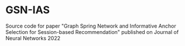 # GSN-IAS
Source code for paper "Graph Spring Network and Informative Anchor Selection for Session-based Recommendation" published on Journal of Neural Networks 2022
